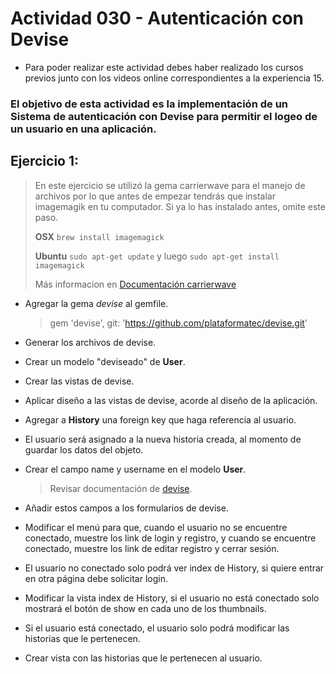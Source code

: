 # Actividad 030 - Autenticación con Devise

- Para poder realizar este actividad debes haber realizado los cursos previos junto con los videos online correspondientes a la experiencia 15.

### El objetivo de esta actividad es la implementación de un Sistema de autenticación con Devise para permitir el logeo de un usuario en una aplicación.

## Ejercicio 1:

> En este ejercicio se utilizó la gema carrierwave para el manejo de archivos por lo que antes de empezar tendrás que instalar imagemagik en tu computador. Si ya lo has instalado antes, omite este paso.
> 
> **OSX** ```brew install imagemagick``` 
>
> **Ubuntu** ```sudo apt-get update``` y luego ```sudo apt-get install imagemagick```
> 
> Más informacion en <a href="https://github.com/carrierwaveuploader/carrierwave/tree/v1.1.0">Documentación carrierwave</a>


- Agregar la gema *devise* al gemfile.
	> gem 'devise', git: 'https://github.com/plataformatec/devise.git'

- Generar los archivos de devise.

- Crear un modelo "deviseado" de **User**.

- Crear las vistas de devise.

- Aplicar diseño a las vistas de devise, acorde al diseño de la aplicación.

- Agregar a **History** una foreign key que haga referencia al usuario.

- El usuario será asignado a la nueva historia creada, al momento de guardar los datos del objeto.

- Crear el campo name y username en el modelo **User**.
	> Revisar documentación de <a href="https://github.com/plataformatec/devise">devise</a>.

- Añadir estos campos a los formularios de devise.

- Modificar el menú para que, cuando el usuario no se encuentre conectado, muestre los link de login y registro, y cuando se encuentre conectado, muestre los link de editar registro y cerrar sesión.

- El usuario no conectado solo podrá ver index de History, si quiere entrar en otra página debe solicitar login.

- Modificar la vista index de History, si el usuario no está conectado solo mostrará el botón de show en cada uno de los thumbnails.

- Si el usuario está conectado, el usuario solo podrá modificar las historias que le pertenecen.

- Crear vista con las historias que le pertenecen al usuario.